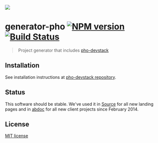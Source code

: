 ![](http://pho.madebysource.com/images/generator-screenshot.png)

# generator-pho [![NPM version][npm-image]][npm-url] [![Build Status][travis-image]][travis-url]

> Project generator that includes [pho-devstack][pho-devstack]

## Installation

See installation instructions at [pho-devstack repository][pho-devstack].

## Status

This software should be stable. We've used it in [Source][Source] for all new landing pages and in [abdoc][Abdoc] for all new client projects since February 2014.


## License

[MIT license](http://opensource.org/licenses/mit-license.php)

[npm-url]: https://npmjs.org/package/generator-pho
[npm-image]: http://img.shields.io/npm/v/generator-pho.svg?style=flat

[travis-url]: https://travis-ci.org/madebysource/generator-pho
[travis-image]: http://img.shields.io/travis/madebysource/generator-pho.svg?style=flat

[pho-devstack]: https://github.com/madebysource/pho-devstack#installation
[Source]: https://madebysource.com/
[Abdoc]: http://abdoc.net/
